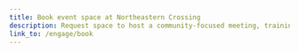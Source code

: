 ```yaml
---
title: Book event space at Northeastern Crossing
description: Request space to host a community-focused meeting, training, or other event.
link_to: /engage/book
---
```

